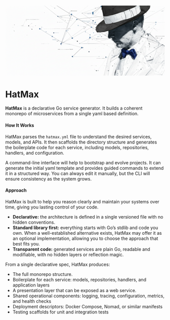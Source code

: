 <p align="center">
  <img src="docs/img/hatmax.png" width="1200">
</p>

# HatMax

**HatMax** is a declarative Go service generator.
It builds a coherent monorepo of microservices from a single yaml based definition.

#### How It Works
HatMax parses the `hatmax.yml` file to understand the desired services, models, and APIs.
It then scaffolds the directory structure and generates the boilerplate code for each service, including models, repositories, handlers, and configuration.

A command-line interface will help to bootstrap and evolve projects.
It can generate the initial yaml template and provides guided commands to extend it in a structured way.
You can always edit it manually, but the CLI will ensure consistency as the system grows.

#### Approach
HatMax is built to help you reason clearly and maintain your systems over time, giving you lasting control of your code.

- **Declarative:** the architecture is defined in a single versioned file with no hidden conventions.
- **Standard library first:** everything starts with Go’s stdlib and code you own. When a well-established alternative exists, HatMax may offer it as an optional implementation, allowing you to choose the approach that best fits you.
- **Transparent code:** generated services are plain Go, readable and modifiable, with no hidden layers or reflection magic.


From a single declarative spec, HatMax produces:
- The full monorepo structure.
- Boilerplate for each service: models, repositories, handlers, and application layers
- A presentation layer that can be exposed as a web service.
- Shared operational components: logging, tracing, configuration, metrics, and health checks
- Deployment descriptors: Docker Compose, Nomad, or similar manifests
- Testing scaffolds for unit and integration tests
